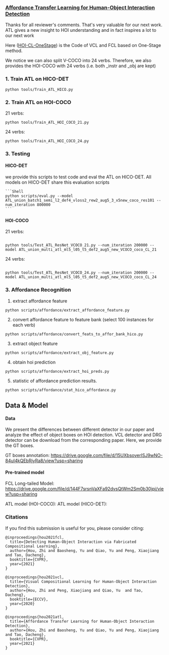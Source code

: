 ### [Affordance Transfer Learning for Human-Object Interaction Detection](https://arxiv.org/abs/2104.02867)

Thanks for all reviewer's comments. That's very valuable for our next work. 
ATL gives a new insight to HOI understanding and in fact inspires a lot to our next work

Here ([HOI-CL-OneStage](https://github.com/zhihou7/HOI-CL-OneStage)) is the Code of VCL and FCL based on One-Stage method.


We notice we can also split V-COCO into 24 verbs. Therefore, we also provides the HOI-COCO with 24 verbs (i.e. both _instr and _obj are kept) 

### 1. Train ATL on HICO-DET
```Shell
python tools/Train_ATL_HICO.py 
```

### 2. Train ATL on HOI-COCO

21 verbs: 

```Shell
python tools/Train_ATL_HOI_COCO_21.py
```

24 verbs:

```Shell
python tools/Train_ATL_HOI_COCO_24.py
```

### 3. Testing

#### HICO-DET


we provide this scripts to test code and eval the ATL on HICO-DET. All models on HICO-DET share this evaluation scripts

    ```Shell
    python scripts/eval.py --model ATL_union_batch1_semi_l2_def4_vloss2_rew2_aug5_3_x5new_coco_res101 --num_iteration 800000
    ```

#### HOI-COCO

21 verbs:

```Shell

python tools/Test_ATL_ResNet_VCOCO_21.py --num_iteration 200000 --model ATL_union_multi_atl_ml5_l05_t5_def2_aug5_new_VCOCO_coco_CL_21
```


24 verbs:

```Shell

python tools/Test_ATL_ResNet_VCOCO_24.py --num_iteration 200000 --model ATL_union_multi_atl_ml5_l05_t5_def2_aug5_new_VCOCO_coco_CL_24
```


### 3. Affordance Recognition

1. extract affordance feature

```Shell
python scripts/affordance/extract_affordance_feature.py 

```

2. convert affordance feature to feature bank (select 100 instances for each verb)
```Shell
python scripts/affordance/convert_feats_to_affor_bank_hico.py
```

3. extract object feature
```Shell
python scripts/affordance/extract_obj_feature.py
```

4. obtain hoi prediction
```Shell
python scripts/affordance/extract_hoi_preds.py
```

5. statistic of affordance prediction results.

```Shell
python scripts/affordance/stat_hico_affordance.py
```

## Data & Model
#### Data
We present the differences between different detector in our paper and analyze the effect of object boxes on HOI detection. VCL detector and DRG detector can be download from the corresponding paper. 
Here, we provide the GT boxes.

GT boxes annotation: https://drive.google.com/file/d/15UXbsoverISJ9wNO-84uI4kQEbRjyRa8/view?usp=sharing

#### Pre-trained model

FCL Long-tailed Model: https://drive.google.com/file/d/144F7srsnVaXFa92dvsQtWm2Sm0b30jpi/view?usp=sharing

ATL model (HOI-COCO): 
ATL model (HICO-DET): 

### Citations
If you find this submission is useful for you, please consider citing:

```
@inproceedings{hou2021fcl,
  title={Detecting Human-Object Interaction via Fabricated Compositional Learning},
  author={Hou, Zhi and Baosheng, Yu and Qiao, Yu and Peng, Xiaojiang and Tao, Dacheng},
  booktitle={CVPR},
  year={2021}
}
```

```
@inproceedings{hou2021vcl,
  title={Visual Compositional Learning for Human-Object Interaction Detection},
  author={Hou, Zhi and Peng, Xiaojiang and Qiao, Yu  and Tao, Dacheng},
  booktitle={ECCV},
  year={2020}
}
```

```
@inproceedings{hou2021atl,
  title={Affordance Transfer Learning for Human-Object Interaction Detection},
  author={Hou, Zhi and Baosheng, Yu and Qiao, Yu and Peng, Xiaojiang and Tao, Dacheng},
  booktitle={CVPR},
  year={2021}
}
```

